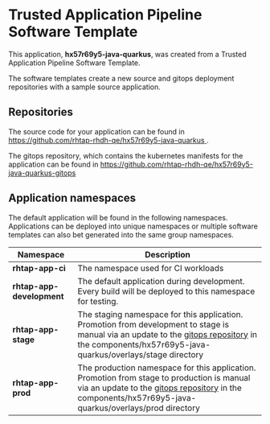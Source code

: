 # Trusted Application Pipeline Software Template

This application, **hx57r69y5-java-quarkus**, was created from a Trusted Application Pipeline Software Template.

The software templates create a new source and gitops deployment repositories with a sample source application. 

## Repositories

The source code for your application can be found in [https://github.com/rhtap-rhdh-qe/hx57r69y5-java-quarkus ](https://github.com/rhtap-rhdh-qe/hx57r69y5-java-quarkus ).
 
The gitops repository, which contains the kubernetes manifests for the application can be found in 
[https://github.com/rhtap-rhdh-qe/hx57r69y5-java-quarkus-gitops ](https://github.com/rhtap-rhdh-qe/hx57r69y5-java-quarkus-gitops ) 

## Application namespaces 

The default application will be found in the following namespaces. Applications can be deployed into unique namespaces or multiple software templates can also bet generated into the same group namespaces.  

|  Namespace   |  Description   |  
| -------- | -------- |
| **rhtap-app-ci** | The namespace used for CI workloads |
| **rhtap-app-development** | The default application during development. Every build will be deployed to this namespace for testing. |
| **rhtap-app-stage** | The staging namespace for this application. Promotion from development to stage is manual via an update to the [gitops repository](https://github.com/rhtap-rhdh-qe/hx57r69y5-java-quarkus-gitops ) in the components/hx57r69y5-java-quarkus/overlays/stage directory |
| **rhtap-app-prod** | The production namespace for this application. Promotion from stage to production is manual via an update to the [gitops repository](https://github.com/rhtap-rhdh-qe/hx57r69y5-java-quarkus-gitops ) in the components/hx57r69y5-java-quarkus/overlays/prod directory |